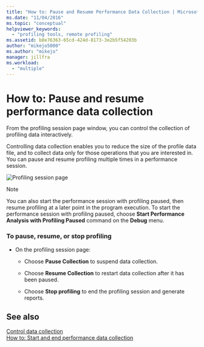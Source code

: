 ```yaml
---
title: "How to: Pause and Resume Performance Data Collection | Microsoft Docs"
ms.date: "11/04/2016"
ms.topic: "conceptual"
helpviewer_keywords: 
  - "profiling tools, remote profiling"
ms.assetid: b8e76363-65cd-424d-8173-3e2b5f54203b
author: "mikejo5000"
ms.author: "mikejo"
manager: jillfra
ms.workload: 
  - "multiple"
---
```

# How to: Pause and resume performance data collection
From the profiling session page window, you can control the collection of profiling data interactively.  
  
 Controlling data collection enables you to reduce the size of the profile data file, and to collect data only for those operations that you are interested in. You can pause and resume profiling multiple times in a performance session.  
  
 ![Profiling session page](../profiling/media/prof_profilingsessionpage.png "PROF_ProfilingSessionPage")  
  
> [!NOTE]
>  You can also start the performance session with profiling paused, then resume profiling at a later point in the program execution. To start the performance session with profiling paused, choose **Start Performance Analysis with Profiling Paused** command on the **Debug** menu.  
  
### To pause,  resume, or stop profiling  
  
-   On the profiling session page:  
  
    -   Choose **Pause Collection** to suspend data collection.  
  
    -   Choose **Resume Collection** to restart data collection after it has been paused.  
  
    -   Choose **Stop profiling** to end the profiling session and generate reports.  
  
## See also  
 [Control data collection](../profiling/controlling-data-collection.md)   
 [How to: Start and end performance data collection](../profiling/how-to-start-and-end-performance-data-collection.md)